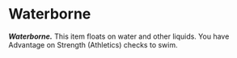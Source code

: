 # Waterborne

***Waterborne.*** This item floats on water and other liquids. You have Advantage on Strength (Athletics) checks to swim.